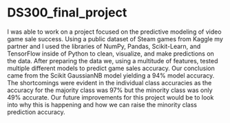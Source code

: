 # DS300_final_project
I was able to work on a project focused on the predictive modeling of video game sale success. Using a public dataset of Steam games from Kaggle my partner and I used the libraries of NumPy, Pandas, Scikit-Learn, and TensorFlow inside of Python to clean, visualize, and make predictions on the data. After preparing the data we, using a multitude of features, tested multiple different models to predict game sales accuracy. Our conclusion came from the Scikit GaussianNB model yielding a 94% model accuracy. The shortcomings were evident in the individual class accuracies as the accuracy for the majority class was 97% but the minority class was only 49% accurate. Our future improvements for this project would be to look into why this is happening and how we can raise the minority class prediction accuracy.
